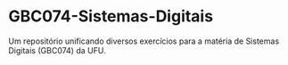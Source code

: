 # GBC074-Sistemas-Digitais

Um repositório unificando diversos exercícios para a matéria de Sistemas Digitais (GBC074) da UFU.
